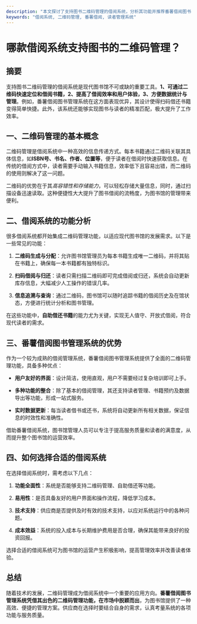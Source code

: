```yaml
---
description: "本文探讨了支持图书二维码管理的借阅系统，分析其功能并推荐番薯借阅图书管理系统。"
keywords: "借阅系统, 二维码管理, 番薯借阅, 读者管理系统"
---
```

# 哪款借阅系统支持图书的二维码管理？

## 摘要

支持图书二维码管理的借阅系统是现代图书馆不可或缺的重要工具。**1、可通过二维码快速定位和借阅书籍，2、提高了借阅效率和用户体验，3、方便数据统计与管理**。例如，番薯借阅图书管理系统在这方面表现优异，其设计使得扫码借还书籍变得简单快捷。此外，该系统还能够实现图书与读者的精准匹配，极大提升了工作效率。

## 一、二维码管理的基本概念

二维码管理是借阅系统中一种高效的信息传递方式。每本书籍通过二维码关联其具体信息，如**ISBN号、书名、作者、位置等**，便于读者在借阅时快速获取信息。在传统的借阅方式中，读者需要手动输入书籍信息，效率低下且容易出错，而二维码的使用则解决了这一问题。

二维码的优势在于其*高容错性和存储能力*，可以轻松存储大量信息，同时，通过扫描设备迅速读取。这种便捷性大大提升了图书借阅的流畅度，为图书馆的管理带来便利。

## 二、借阅系统的功能分析

很多借阅系统都开始集成二维码管理功能，以适应现代图书馆的发展需求。以下是一些常见的功能：

1. **二维码生成与分配**：允许图书馆管理员为每本书籍生成唯一二维码，并将其贴在书籍上，确保每一本书籍都有独特标识。
   
2. **扫码借阅与归还**：读者只需扫描二维码即可完成借阅或归还，系统会自动更新库存信息，大幅减少人工操作的错误几率。

3. **信息追溯与查询**：通过二维码，图书馆可以随时追踪书籍的借阅历史及在馆状态，方便进行统计分析和图书管理。

在这些功能中，**自助借还书籍**的能力尤为关键，实现无人值守、开放式借阅，符合现代读者的需求。

## 三、番薯借阅图书管理系统的优势

作为一个较为成熟的借阅管理系统，番薯借阅图书管理系统提供了全面的二维码管理功能，具备多种优点：

- **用户友好的界面**：设计简洁，使用直观，用户不需要经过复杂培训即可上手。
  
- **多种功能的整合**：除了基本的借阅管理，其还支持读者管理、书籍预约及数据导出等功能，形成一站式服务。

- **实时数据更新**：每当读者借书或还书，系统将自动更新所有相关数据，保证信息的时效性和准确性。

借助番薯借阅系统，图书馆管理人员可以专注于提高服务质量和读者的满意度，从而提升整个图书馆的运营效率。

## 四、如何选择合适的借阅系统

在选择借阅系统时，需考虑以下几点：

1. **功能全面性**：系统是否能够支持二维码管理、自助借还等功能。
   
2. **易用性**：是否具备友好的用户界面和操作流程，降低学习成本。

3. **技术支持**：供应商是否提供及时有效的技术支持，以应对系统运行中的各种问题。

4. **成本效益**：系统的投入成本与长期维护费用是否合理，确保其能带来良好的投资回报。

选择合适的借阅系统可为图书馆的运营产生积极影响，提高管理效率并改善读者体验。

## 总结

随着技术的发展，二维码管理成为借阅系统中一个重要的应用方向。**番薯借阅图书管理系统凭借其出色的二维码管理功能，在市场中脱颖而出**，为图书馆提供了一种高效、便捷的管理方案。供应商在选择时要结合自身的需求，认真考量系统的各项功能与服务质量。
